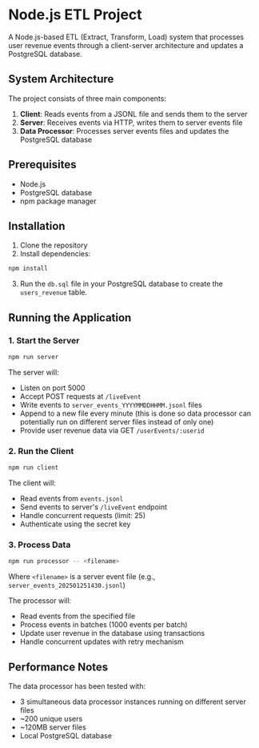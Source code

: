 # Node.js ETL Project

A Node.js-based ETL (Extract, Transform, Load) system that processes user revenue events through a client-server architecture and updates a PostgreSQL database.

## System Architecture

The project consists of three main components:

1. **Client**: Reads events from a JSONL file and sends them to the server
2. **Server**: Receives events via HTTP, writes them to server events file
3. **Data Processor**: Processes server events files and updates the PostgreSQL database

## Prerequisites

- Node.js
- PostgreSQL database
- npm package manager

## Installation

1. Clone the repository
2. Install dependencies:

```bash
npm install
```

3. Run the `db.sql` file in your PostgreSQL database to create the `users_revenue` table.

## Running the Application

### 1. Start the Server

```bash
npm run server
```

The server will:

- Listen on port 5000
- Accept POST requests at `/liveEvent`
- Write events to `server_events_YYYYMMDDHHMM.jsonl` files
- Append to a new file every minute (this is done so data processor can potentially run on different server files instead of only one)
- Provide user revenue data via GET `/userEvents/:userid`

### 2. Run the Client

```bash
npm run client
```

The client will:

- Read events from `events.jsonl`
- Send events to server's `/liveEvent` endpoint
- Handle concurrent requests (limit: 25)
- Authenticate using the secret key

### 3. Process Data

```bash
npm run processor -- <filename>
```

Where `<filename>` is a server event file (e.g., `server_events_202501251430.jsonl`)

The processor will:

- Read events from the specified file
- Process events in batches (1000 events per batch)
- Update user revenue in the database using transactions
- Handle concurrent updates with retry mechanism

## Performance Notes

The data processor has been tested with:

- 3 simultaneous data processor instances running on different server files
- ~200 unique users
- ~120MB server files
- Local PostgreSQL database